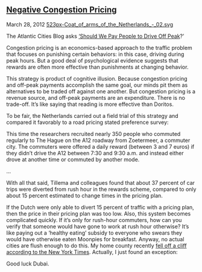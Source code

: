 ## [Negative Congestion Pricing](/2012/03/28/negative-congestion-pricing/ "Negative Congestion Pricing")

March 28, 2012
[523px-Coat_of_arms_of_the_Netherlands_-_02.svg](http://priceroads.com/2012/03/28/negative-congestion-pricing/)

The Atlantic Cities Blog asks [‘Should We Pay People to Drive Off Peak](http://www.theatlanticcities.com/commute/2012/03/should-we-pay-people-drive-peak/1586/)?’

Congestion pricing is an economics-based approach to the traffic problem that focuses on punishing certain behaviors: in this case, driving during peak hours. But a good deal of psychological evidence suggests that rewards are often more effective than punishments at changing behavior.

This strategy is product of cognitive illusion. Because congestion pricing and off-peak payments accomplish the same goal, our minds pit them as alternatives to be traded off against one another. But congestion pricing is a revenue source, and off-peak payments are an expenditure. There is no trade-off. It’s like saying that reading is more effective than Doritos.

To be fair, the Netherlands carried out a field trial of this strategy and compared it favorably to a road pricing stated preference survey:

This time the researchers recruited nearly 350 people who commuted regularly to The Hague on the A12 roadway from Zoetermeer, a commuter city. The commuters were offered a daily reward (between 3 and 7 euros) if they didn’t drive the A12 between 7:30 and 9:30 a.m. and instead either drove at another time or commuted by another mode.

…

With all that said, Tillema and colleagues found that about 37 percent of car trips were diverted from rush hour in the rewards scheme, compared to only about 15 percent estimated to change times in the pricing plan.

If the Dutch were only able to divert 15 percent of traffic with a pricing plan, then the price in their pricing plan was too low. Also, this system becomes complicated quickly. If it’s only for rush-hour commuters, how can you verify that someone would have gone to work at rush hour otherwise? It’s like paying out a ‘healthy eating’ subsidy to everyone who swears they would have otherwise eaten Moonpies for breakfast. Anyway, no actual cities are flush enough to do this. My home county recently [fell off a cliff according to the New York Times](http://www.nytimes.com/2012/02/19/business/jefferson-county-ala-falls-off-the-bankruptcy-cliff.html?pagewanted=all). Actually, I just found an exception:

[](http://priceroads.com/wp-content/uploads/2012/03/dubai.jpg)

Good luck Dubai.

					            